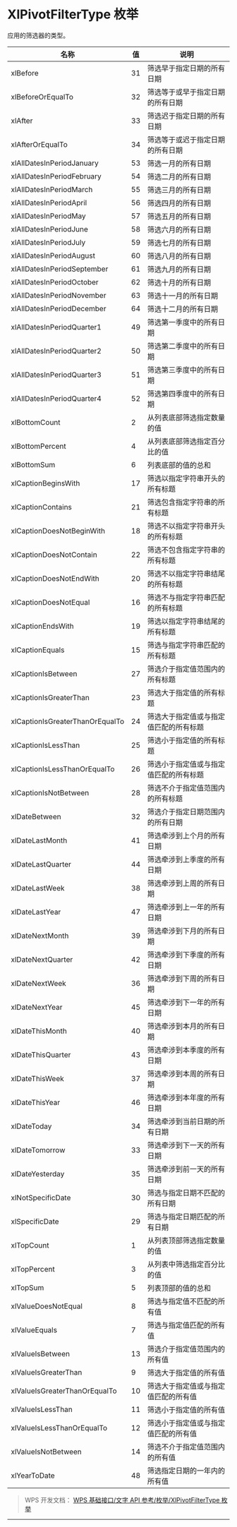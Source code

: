 # XlPivotFilterType 枚举

应用的筛选器的类型。

| 名称                            | 值  | 说明                                   |
|---------------------------------|-----|----------------------------------------|
| xlBefore                        | 31  | 筛选早于指定日期的所有日期             |
| xlBeforeOrEqualTo               | 32  | 筛选等于或早于指定日期的所有日期       |
| xlAfter                         | 33  | 筛选迟于指定日期的所有日期             |
| xlAfterOrEqualTo                | 34  | 筛选等于或迟于指定日期的所有日期       |
| xlAllDatesInPeriodJanuary       | 53  | 筛选一月的所有日期                     |
| xlAllDatesInPeriodFebruary      | 54  | 筛选二月的所有日期                     |
| xlAllDatesInPeriodMarch         | 55  | 筛选三月的所有日期                     |
| xlAllDatesInPeriodApril         | 56  | 筛选四月的所有日期                     |
| xlAllDatesInPeriodMay           | 57  | 筛选五月的所有日期                     |
| xlAllDatesInPeriodJune          | 58  | 筛选六月的所有日期                     |
| xlAllDatesInPeriodJuly          | 59  | 筛选七月的所有日期                     |
| xlAllDatesInPeriodAugust        | 60  | 筛选八月的所有日期                     |
| xlAllDatesInPeriodSeptember     | 61  | 筛选九月的所有日期                     |
| xlAllDatesInPeriodOctober       | 62  | 筛选十月的所有日期                     |
| xlAllDatesInPeriodNovember      | 63  | 筛选十一月的所有日期                   |
| xlAllDatesInPeriodDecember      | 64  | 筛选十二月的所有日期                   |
| xlAllDatesInPeriodQuarter1      | 49  | 筛选第一季度中的所有日期               |
| xlAllDatesInPeriodQuarter2      | 50  | 筛选第二季度中的所有日期               |
| xlAllDatesInPeriodQuarter3      | 51  | 筛选第三季度中的所有日期               |
| xlAllDatesInPeriodQuarter4      | 52  | 筛选第四季度中的所有日期               |
| xlBottomCount                   | 2   | 从列表底部筛选指定数量的值             |
| xlBottomPercent                 | 4   | 从列表底部筛选指定百分比的值           |
| xlBottomSum                     | 6   | 列表底部的值的总和                     |
| xlCaptionBeginsWith             | 17  | 筛选以指定字符串开头的所有标题         |
| xlCaptionContains               | 21  | 筛选包含指定字符串的所有标题           |
| xlCaptionDoesNotBeginWith       | 18  | 筛选不以指定字符串开头的所有标题       |
| xlCaptionDoesNotContain         | 22  | 筛选不包含指定字符串的所有标题         |
| xlCaptionDoesNotEndWith         | 20  | 筛选不以指定字符串结尾的所有标题       |
| xlCaptionDoesNotEqual           | 16  | 筛选不与指定字符串匹配的所有标题       |
| xlCaptionEndsWith               | 19  | 筛选以指定字符串结尾的所有标题         |
| xlCaptionEquals                 | 15  | 筛选与指定字符串匹配的所有标题         |
| xlCaptionIsBetween              | 27  | 筛选介于指定值范围内的所有标题         |
| xlCaptionIsGreaterThan          | 23  | 筛选大于指定值的所有标题               |
| xlCaptionIsGreaterThanOrEqualTo | 24  | 筛选大于指定值或与指定值匹配的所有标题 |
| xlCaptionIsLessThan             | 25  | 筛选小于指定值的所有标题               |
| xlCaptionIsLessThanOrEqualTo    | 26  | 筛选小于指定值或与指定值匹配的所有标题 |
| xlCaptionIsNotBetween           | 28  | 筛选不介于指定值范围内的所有标题       |
| xlDateBetween                   | 32  | 筛选介于指定日期范围内的所有日期       |
| xlDateLastMonth                 | 41  | 筛选牵涉到上个月的所有日期             |
| xlDateLastQuarter               | 44  | 筛选牵涉到上季度的所有日期             |
| xlDateLastWeek                  | 38  | 筛选牵涉到上周的所有日期               |
| xlDateLastYear                  | 47  | 筛选牵涉到上一年的所有日期             |
| xlDateNextMonth                 | 39  | 筛选牵涉到下月的所有日期               |
| xlDateNextQuarter               | 42  | 筛选牵涉到下季度的所有日期             |
| xlDateNextWeek                  | 36  | 筛选牵涉到下周的所有日期               |
| xlDateNextYear                  | 45  | 筛选牵涉到下一年的所有日期             |
| xlDateThisMonth                 | 40  | 筛选牵涉到本月的所有日期               |
| xlDateThisQuarter               | 43  | 筛选牵涉到本季度的所有日期             |
| xlDateThisWeek                  | 37  | 筛选牵涉到本周的所有日期               |
| xlDateThisYear                  | 46  | 筛选牵涉到本年度的所有日期             |
| xlDateToday                     | 34  | 筛选牵涉到当前日期的所有日期           |
| xlDateTomorrow                  | 33  | 筛选牵涉到下一天的所有日期             |
| xlDateYesterday                 | 35  | 筛选牵涉到前一天的所有日期             |
| xlNotSpecificDate               | 30  | 筛选与指定日期不匹配的所有日期         |
| xlSpecificDate                  | 29  | 筛选与指定日期匹配的所有日期           |
| xlTopCount                      | 1   | 从列表顶部筛选指定数量的值             |
| xlTopPercent                    | 3   | 从列表中筛选指定百分比的值             |
| xlTopSum                        | 5   | 列表顶部的值的总和                     |
| xlValueDoesNotEqual             | 8   | 筛选与指定值不匹配的所有值             |
| xlValueEquals                   | 7   | 筛选与指定值匹配的所有值               |
| xlValueIsBetween                | 13  | 筛选介于指定值范围内的所有值           |
| xlValueIsGreaterThan            | 9   | 筛选大于指定值的所有值                 |
| xlValueIsGreaterThanOrEqualTo   | 10  | 筛选大于指定值或与指定值匹配的所有值   |
| xlValueIsLessThan               | 11  | 筛选小于指定值的所有值                 |
| xlValueIsLessThanOrEqualTo      | 12  | 筛选小于指定值或与指定值匹配的所有值   |
| xlValueIsNotBetween             | 14  | 筛选不介于指定值范围内的所有值         |
| xlYearToDate                    | 48  | 筛选指定日期的一年内的所有值           |

> WPS 开发文档： [WPS 基础接口/文字 API 参考/枚举/XlPivotFilterType 枚举](https://qn.cache.wpscdn.cn/encs/doc/office_v19/topics/WPS%20%E5%9F%BA%E7%A1%80%E6%8E%A5%E5%8F%A3/%E6%96%87%E5%AD%97%20API%20%E5%8F%82%E8%80%83/%E6%9E%9A%E4%B8%BE/XlPivotFilterType%20%E6%9E%9A%E4%B8%BE.html)

------------------------------------------------------------------------
